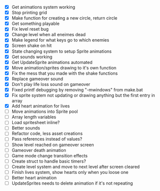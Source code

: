 - [x] Get animations system working
- [x] Stop printing grid
- [x] Make function for creating a new circle, return circle
- [x] Get something playable
- [x] Fix level reset bug
- [x] Change level when all eneimes dead
- [x] Make legend for what keys go to which enemies
- [x] Screen shake on hit
- [x] State changing system to setup Sprite animations
- [x] Get sounds working
- [x] Get UpdateSprite animations automated
- [x] Move animation/sprites drawing to it's own function
- [x] Fix the mess that you made with the shake functions
- [x] Replace gameover sound
- [x] Don't play life loss sound on gameover
- [x] Fixed printf debugging by removing "-mwindows" from make.bat
- [x] Fix sprite system not updating or drawing anything but the first entry in array
- [x] Add heart animation for lives
- [ ] Move animations into Sprite pool
- [ ] Array length variables
- [ ] Load spritesheet inline?
- [ ] Better sounds
- [ ] Refactor code, less asset creations
- [ ] Pass references instead of values?
- [ ] Show level reached on gameover screen
- [ ] Gameover death animation
- [ ] Game mode change transition effects
- [ ] Create struct to handle basic timers?
- [ ] Create level system and move to next level after screen cleared
- [ ] Finish lives system, show hearts only when you loose one
- [ ] Better heart animation
- [ ] UpdateSprites needs to delete animation if it's not repeating